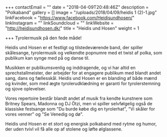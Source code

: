 +++
contactEmail = ""
date = "2018-04-09T20:48:46Z"
description = "Polkaband"
gallery = []
image = "/uploads/2018/04/09/heidis 1 (2)-1.jpg"
linkFacebook = "https://www.facebook.com/Heidisundhosen/"
linkInstagram = ""
linkSoundcloud = ""
linkWebsite = "http://heidisundhosen.dk/"
title = "Heidis und Hosen"
weight = 1

+++
Tyrolermusik på den fede måde!

Heidis und Hosen er et festligt og tilstedeværende band, der spiller skålesange, tyrolermusik og velkendte popnumre med et twist af polka, som publikum kan synge med på og danse til.

Musikken er publikumsvenlig og inddragende, og vi har altid en sprechstallmeister, der arbejder for at engagere publikum med blandt andet sang, dans og fællesskål. Heidis und Hosen er en blanding af både mænd og kvinder, som med ægte tyrolerudklædning er garanti for tyrolerstemning og sjove oplevelser.

Vores repertoire består blandt andet af musik fra kendte kunstnere som Britney Spears, Madonna og DJ Ötzi, men vi spiller selvfølgelig også de klassiske festsange som "Du burde købe dig en tyrolerhat", "Vi skåler for vores venner" og "Se Venedig og dø".

Heidis und Hosen er et stort og energisk polkaband med rytme og humor, der uden tvivl vil få alle op af stolene og løfte ølglassene.